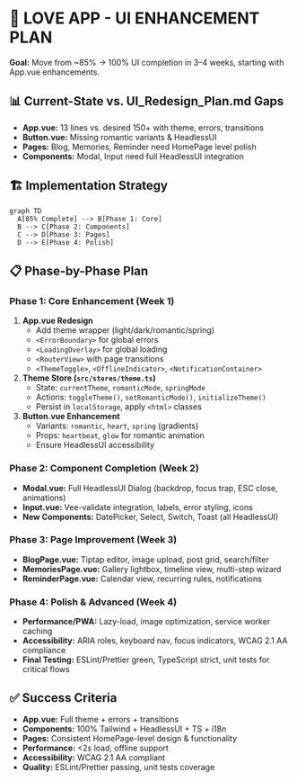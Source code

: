 # 🎯 LOVE APP - UI ENHANCEMENT PLAN  
**Goal:** Move from ~85% → 100% UI completion in 3–4 weeks, starting with App.vue enhancements.

## 📊 Current-State vs. UI_Redesign_Plan.md Gaps  
- **App.vue:** 13 lines vs. desired 150+ with theme, errors, transitions  
- **Button.vue:** Missing romantic variants & HeadlessUI  
- **Pages:** Blog, Memories, Reminder need HomePage level polish  
- **Components:** Modal, Input need full HeadlessUI integration

## 🏗️ Implementation Strategy  
```mermaid
graph TD
  A[85% Complete] --> B[Phase 1: Core]
  B --> C[Phase 2: Components]
  C --> D[Phase 3: Pages]
  D --> E[Phase 4: Polish]
```

## 📋 Phase-by-Phase Plan

### Phase 1: Core Enhancement (Week 1)  
1. **App.vue Redesign**  
   - Add theme wrapper (light/dark/romantic/spring)  
   - `<ErrorBoundary>` for global errors  
   - `<LoadingOverlay>` for global loading  
   - `<RouterView>` with page transitions  
   - `<ThemeToggle>`, `<OfflineIndicator>`, `<NotificationContainer>`  
2. **Theme Store (`src/stores/theme.ts`)**  
   - State: `currentTheme`, `romanticMode`, `springMode`  
   - Actions: `toggleTheme()`, `setRomanticMode()`, `initializeTheme()`  
   - Persist in `localStorage`, apply `<html>` classes  
3. **Button.vue Enhancement**  
   - Variants: `romantic`, `heart`, `spring` (gradients)  
   - Props: `heartbeat`, `glow` for romantic animation  
   - Ensure HeadlessUI accessibility

### Phase 2: Component Completion (Week 2)  
- **Modal.vue:** Full HeadlessUI Dialog (backdrop, focus trap, ESC close, animations)  
- **Input.vue:** Vee-validate integration, labels, error styling, icons  
- **New Components:** DatePicker, Select, Switch, Toast (all HeadlessUI)

### Phase 3: Page Improvement (Week 3)  
- **BlogPage.vue:** Tiptap editor, image upload, post grid, search/filter  
- **MemoriesPage.vue:** Gallery lightbox, timeline view, multi-step wizard  
- **ReminderPage.vue:** Calendar view, recurring rules, notifications

### Phase 4: Polish & Advanced (Week 4)  
- **Performance/PWA:** Lazy-load, image optimization, service worker caching  
- **Accessibility:** ARIA roles, keyboard nav, focus indicators, WCAG 2.1 AA compliance  
- **Final Testing:** ESLint/Prettier green, TypeScript strict, unit tests for critical flows

## ✅ Success Criteria  
- **App.vue:** Full theme + errors + transitions  
- **Components:** 100% Tailwind + HeadlessUI + TS + i18n  
- **Pages:** Consistent HomePage-level design & functionality  
- **Performance:** <2s load, offline support  
- **Accessibility:** WCAG 2.1 AA compliant  
- **Quality:** ESLint/Prettier passing, unit tests coverage